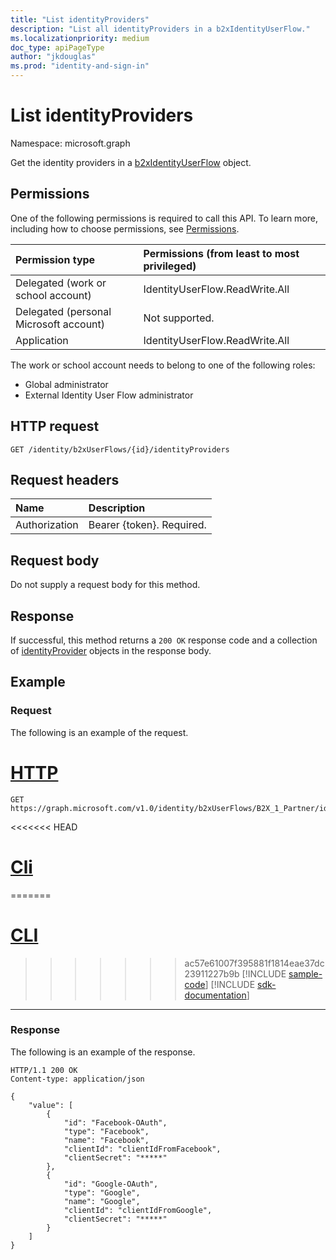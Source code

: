 ```yaml
---
title: "List identityProviders"
description: "List all identityProviders in a b2xIdentityUserFlow."
ms.localizationpriority: medium
doc_type: apiPageType
author: "jkdouglas"
ms.prod: "identity-and-sign-in"
---
```


# List identityProviders

Namespace: microsoft.graph

Get the identity providers in a [b2xIdentityUserFlow](../resources/b2xidentityuserflow.md) object.

## Permissions

One of the following permissions is required to call this API. To learn more, including how to choose permissions, see [Permissions](/graph/permissions-reference).

|Permission type      | Permissions (from least to most privileged)              |
|:--------------------|:---------------------------------------------------------|
|Delegated (work or school account)|IdentityUserFlow.ReadWrite.All|
|Delegated (personal Microsoft account)| Not supported.|
|Application| IdentityUserFlow.ReadWrite.All|

The work or school account needs to belong to one of the following roles:

* Global administrator
* External Identity User Flow administrator

## HTTP request

<!-- { "blockType": "ignored" } -->

```http
GET /identity/b2xUserFlows/{id}/identityProviders
```

## Request headers

|Name|Description|
|:---------------|:----------|
|Authorization|Bearer {token}. Required.|

## Request body

Do not supply a request body for this method.

## Response

If successful, this method returns a `200 OK` response code and a collection of [identityProvider](../resources/identityprovider.md) objects in the response body.

## Example

### Request

The following is an example of the request.


# [HTTP](#tab/http)
<!-- {
  "blockType": "request",
  "name": "get_b2xUserFlow_list_identityProviders",
  "sampleKeys": ["B2X_1_Partner"]
}
-->

``` http
GET https://graph.microsoft.com/v1.0/identity/b2xUserFlows/B2X_1_Partner/identityProviders
```

<<<<<<< HEAD
# [Cli](#tab/cli)
=======
# [CLI](#tab/cli)
>>>>>>> ac57e61007f395881f1814eae37dc23911227b9b
[!INCLUDE [sample-code](../includes/snippets/cli/get-b2xuserflow-list-identityproviders-cli-snippets.md)]
[!INCLUDE [sdk-documentation](../includes/snippets/snippets-sdk-documentation-link.md)]

---

### Response

The following is an example of the response.

<!-- {
  "blockType": "response",
  "truncated": true,
  "@odata.type": "microsoft.graph.identityProvider",
  "isCollection": true
} -->

```http
HTTP/1.1 200 OK
Content-type: application/json

{
    "value": [
        {
            "id": "Facebook-OAuth",
            "type": "Facebook",
            "name": "Facebook",
            "clientId": "clientIdFromFacebook",
            "clientSecret": "*****"
        },
        {
            "id": "Google-OAuth",
            "type": "Google",
            "name": "Google",
            "clientId": "clientIdFromGoogle",
            "clientSecret": "*****"
        }
    ]
}
```

<!-- uuid: 8fcb5dbc-d5aa-4681-8e31-b001d5168d79
2015-10-25 14:57:30 UTC -->
<!-- {
  "type": "#page.annotation",
 "description": "get_b2xuserflow_list_identityproviders",
  "keywords": "",
  "section": "documentation",
  "tocPath": "",
  "suppressions": [
  ]
}-->
